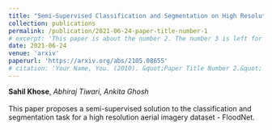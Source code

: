 ```yaml
---
title: "Semi-Supervised Classification and Segmentation on High Resolution Aerial Images"
collection: publications
permalink: /publication/2021-06-24-paper-title-number-1
# excerpt: 'This paper is about the number 2. The number 3 is left for future work.'
date: 2021-06-24
venue: 'arxiv'
paperurl: 'https://arxiv.org/abs/2105.08655'
# citation: 'Your Name, You. (2010). &quot;Paper Title Number 2.&quot; <i>Journal 1</i>. 1(2).'
---
```

**Sahil Khose**, *Abhiraj Tiwari, Ankita Ghosh*<br><br>This paper proposes a semi-supervised solution to the classification and segmentation task for a high resolution aerial imagery dataset - FloodNet.


<!-- Recommended citation: Your Name, You. (2010). "Paper Title Number 2." <i>Journal 1</i>. 1(2). -->